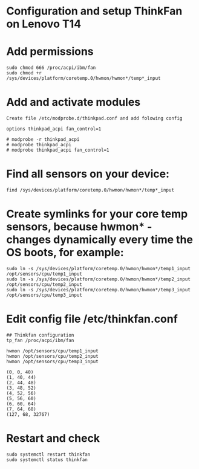 # Configuration and setup ThinkFan on Lenovo T14
# Add permissions
```
sudo chmod 666 /proc/acpi/ibm/fan
sudo chmod +r /sys/devices/platform/coretemp.0/hwmon/hwmon*/temp*_input
```

# Add and activate modules
```
Create file /etc/modprobe.d/thinkpad.conf and add folowing config
```
```
options thinkpad_acpi fan_control=1
```

```
# modprobe -r thinkpad_acpi
# modprobe thinkpad_acpi
# modprobe thinkpad_acpi fan_control=1
```

# Find all sensors on your device:
```
find /sys/devices/platform/coretemp.0/hwmon/hwmon*/temp*_input
```

# Create symlinks for your core temp sensors, because hwmon* - changes dynamically every time the OS boots, for example:
```
sudo ln -s /sys/devices/platform/coretemp.0/hwmon/hwmon*/temp1_input /opt/sensors/cpu/temp1_input
sudo ln -s /sys/devices/platform/coretemp.0/hwmon/hwmon*/temp2_input /opt/sensors/cpu/temp2_input
sudo ln -s /sys/devices/platform/coretemp.0/hwmon/hwmon*/temp3_input /opt/sensors/cpu/temp3_input
```

# Edit config file /etc/thinkfan.conf
```
## Thinkfan configuration
tp_fan /proc/acpi/ibm/fan

hwmon /opt/sensors/cpu/temp1_input
hwmon /opt/sensors/cpu/temp2_input
hwmon /opt/sensors/cpu/temp3_input

(0, 0, 40)
(1, 40, 44)
(2, 44, 48)
(3, 48, 52)
(4, 52, 56)
(5, 56, 60)
(6, 60, 64)
(7, 64, 68)
(127, 68, 32767)
```
# Restart and check 
```
sudo systemctl restart thinkfan
sudo systemctl status thinkfan
```

